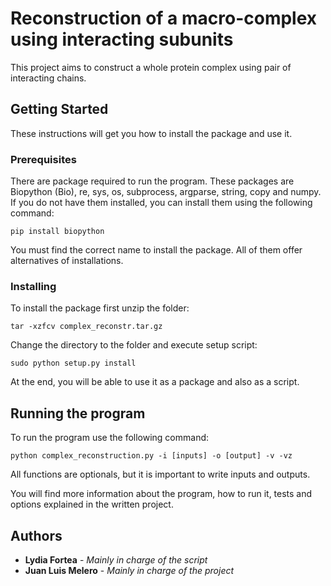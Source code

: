 # Reconstruction of a macro-complex using interacting subunits

This project aims to construct a whole protein complex using pair of interacting chains.

## Getting Started

These instructions will get you how to install the package and use it.

### Prerequisites

There are package required to run the program. These packages are Biopython (Bio), re, sys, os, subprocess, argparse, string, copy and numpy. If you do not have them installed, you can install them using the following command:

```
pip install biopython
```
You must find the correct name to install the package. All of them offer alternatives of installations.

### Installing

To install the package first unzip the folder:

```
tar -xzfcv complex_reconstr.tar.gz
```

Change the directory to the folder and execute setup script:

```
sudo python setup.py install
```

At the end, you will be able to use it as a package and also as a script.


## Running the program

To run the program use the following command:

```
python complex_reconstruction.py -i [inputs] -o [output] -v -vz
```

All functions are optionals, but it is important to write inputs and outputs. 

You will find more information about the program, how to run it, tests and options explained in the written project.


## Authors

* **Lydia Fortea** - *Mainly in charge of the script*
* **Juan Luis Melero** - *Mainly in charge of the project*



